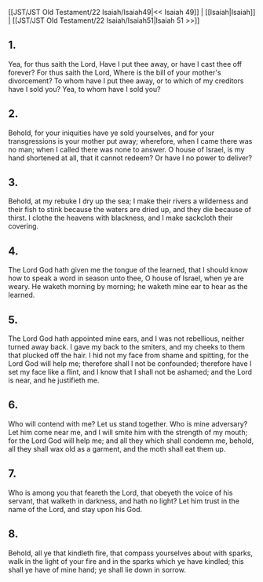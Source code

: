 [[JST/JST Old Testament/22 Isaiah/Isaiah49|<< Isaiah 49]] | [[Isaiah|Isaiah]] | [[JST/JST Old Testament/22 Isaiah/Isaiah51|Isaiah 51 >>]]
## 1.
Yea, for thus saith the Lord, Have I put thee away, or have I cast thee off forever? For thus saith the Lord, Where is the bill of your mother\'s divorcement? To whom have I put thee away, or to which of my creditors have I sold you? Yea, to whom have I sold you?
## 2.
Behold, for your iniquities have ye sold yourselves, and for your transgressions is your mother put away; wherefore, when I came there was no man; when I called there was none to answer. O house of Israel, is my hand shortened at all, that it cannot redeem? Or have I no power to deliver?
## 3.
Behold, at my rebuke I dry up the sea; I make their rivers a wilderness and their fish to stink because the waters are dried up, and they die because of thirst. I clothe the heavens with blackness, and I make sackcloth their covering.
## 4.
The Lord God hath given me the tongue of the learned, that I should know how to speak a word in season unto thee, O house of Israel, when ye are weary. He waketh morning by morning; he waketh mine ear to hear as the learned.
## 5.
The Lord God hath appointed mine ears, and I was not rebellious, neither turned away back. I gave my back to the smiters, and my cheeks to them that plucked off the hair. I hid not my face from shame and spitting, for the Lord God will help me; therefore shall I not be confounded; therefore have I set my face like a flint, and I know that I shall not be ashamed; and the Lord is near, and he justifieth me.
## 6.
Who will contend with me? Let us stand together. Who is mine adversary? Let him come near me, and I will smite him with the strength of my mouth; for the Lord God will help me; and all they which shall condemn me, behold, all they shall wax old as a garment, and the moth shall eat them up.
## 7.
Who is among you that feareth the Lord, that obeyeth the voice of his servant, that walketh in darkness, and hath no light? Let him trust in the name of the Lord, and stay upon his God.
## 8.
Behold, all ye that kindleth fire, that compass yourselves about with sparks, walk in the light of your fire and in the sparks which ye have kindled; this shall ye have of mine hand; ye shall lie down in sorrow.

